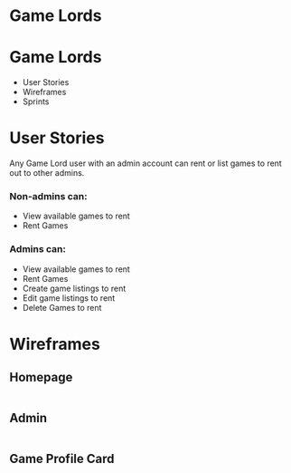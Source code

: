 <h1>Game Lords</h1>
<h1>Game Lords</h1>
    <ul>
        <li>User Stories</li>
        <li>Wireframes</li>
        <li>Sprints</li>
    </ul>


<h1>User Stories</h1>

Any Game Lord user with an admin account can rent or list games to rent out to other admins.

<h3>Non-admins can:</h3>
<ul>
    <li>View available games to rent</li>
    <li>Rent Games</li>
</ul>

<h3>Admins can:</h3>
<ul>
    <li>View available games to rent</li>
    <li>Rent Games</li>
    <li>Create game listings to rent</li>
    <li>Edit game listings to rent</li>
    <li>Delete Games to rent</li>
</ul>


<h1>Wireframes</h1>

<h2>Homepage</h2>
<img src="">

<h2>Admin</h2>
<img src="">

<h2>Game Profile Card</h2>
<img src="">



